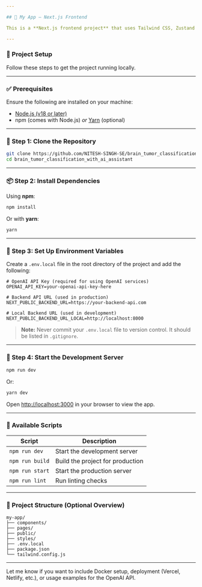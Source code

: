 ```yaml
---

## 🧩 My App — Next.js Frontend

This is a **Next.js frontend project** that uses Tailwind CSS, Zustand for state management, OpenAI API, Radix UI, and more.

---
```


### 🚀 Project Setup

Follow these steps to get the project running locally.

---

### ✅ Prerequisites

Ensure the following are installed on your machine:

* [Node.js (v18 or later)](https://nodejs.org/)
* npm (comes with Node.js)
  *or*
  [Yarn](https://classic.yarnpkg.com/lang/en/docs/install/) (optional)

---

### 📁 Step 1: Clone the Repository

```bash
git clone https://github.com/NITESH-SINGH-SE/brain_tumor_classification_with_ai_assistant.git
cd brain_tumor_classification_with_ai_assistant
```

---

### 📦 Step 2: Install Dependencies

Using **npm**:

```bash
npm install
```

Or with **yarn**:

```bash
yarn
```

---

### 🔐 Step 3: Set Up Environment Variables

Create a `.env.local` file in the root directory of the project and add the following:

```env
# OpenAI API Key (required for using OpenAI services)
OPENAI_API_KEY=your-openai-api-key-here

# Backend API URL (used in production)
NEXT_PUBLIC_BACKEND_URL=https://your-backend-api.com

# Local Backend URL (used in development)
NEXT_PUBLIC_BACKEND_URL_LOCAL=http://localhost:8000
```

> **Note:** Never commit your `.env.local` file to version control. It should be listed in `.gitignore`.

---

### 🧪 Step 4: Start the Development Server

```bash
npm run dev
```

Or:

```bash
yarn dev
```

Open [http://localhost:3000](http://localhost:3000) in your browser to view the app.

---

### 📜 Available Scripts

| Script          | Description                      |
| --------------- | -------------------------------- |
| `npm run dev`   | Start the development server     |
| `npm run build` | Build the project for production |
| `npm run start` | Start the production server      |
| `npm run lint`  | Run linting checks               |

---

### 📂 Project Structure (Optional Overview)

```
my-app/
├── components/
├── pages/
├── public/
├── styles/
├── .env.local
├── package.json
└── tailwind.config.js
```

---

Let me know if you want to include Docker setup, deployment (Vercel, Netlify, etc.), or usage examples for the OpenAI API.
